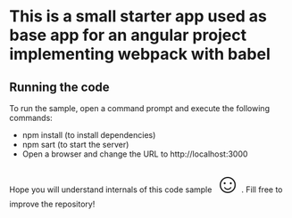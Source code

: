 # This is a small starter app used as base app for an angular project implementing webpack with babel

## Running the code
To run the sample, open a command prompt and execute the following commands:

 -  npm install (to install dependencies)
 -  npm sart (to start the server)
 -  Open a browser and change the URL to http://localhost:3000

Hope you will understand internals of this code sample <font size="23">☺</font>. Fill free to improve the repository!
